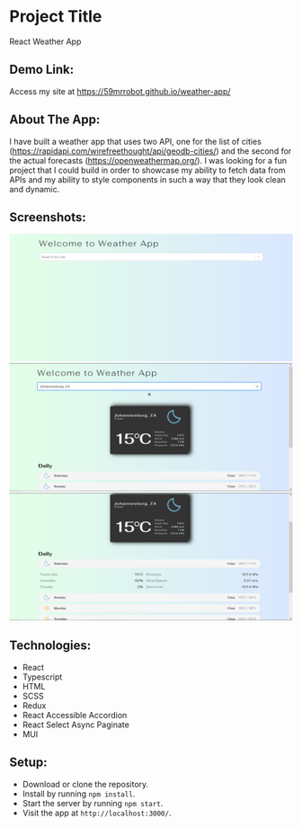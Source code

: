 # Project Title

React Weather App

## Demo Link:

Access my site at https://59mrrobot.github.io/weather-app/

## About The App:

I have built a weather app that uses two API, one for the list of cities (https://rapidapi.com/wirefreethought/api/geodb-cities/) and the second for the actual forecasts (https://openweathermap.org/). I was looking for a fun project that I could build in order to showcase my ability to fetch data from APIs and my ability to style components in such a way that they look clean and dynamic.

## Screenshots:

![App screenshot - Home](home.png)
![App screenshot - Forecast Accordion Collapsed](forecast.png)
![App screenshot - Forecast Accordion Expanded](forecast-expanded.png)

## Technologies:

- React
- Typescript
- HTML
- SCSS
- Redux
- React Accessible Accordion
- React Select Async Paginate
- MUI

## Setup:

- Download or clone the repository.
- Install by running `npm install`.
- Start the server by running `npm start`.
- Visit the app at `http://localhost:3000/`.
